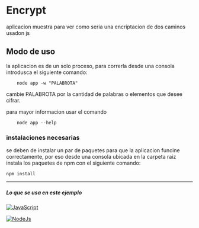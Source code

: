 
# Encrypt
aplicacion muestra para ver como seria una encriptacion de dos caminos usadon js

## Modo de uso
la aplicacion es de un solo proceso, para correrla desde una consola introdusca el siguiente comando:

```
    node app -w "PALABROTA"

```
cambie PALABROTA por la cantidad de palabras o elementos que desee cifrar.

para mayor informacion usar el comando 

```
    node app --help
```

### instalaciones necesarias

se deben de instalar un par de paquetes para que la aplicacion funcine correctamente, por eso desde una consola ubicada en la carpeta raiz instala los paquetes de npm con el siguiente comando:
```
npm install
```

---

##### Lo que se usa en este ejemplo

[![JavaScript](https://img.shields.io/badge/JavaScript-000?style=for-the-badge&logo=javascript&logoColor=white&labelColor=839e87)]()


[![NodeJs](https://img.shields.io/badge/Node.Js-000?style=for-the-badge&logo=Node.js&logoColor=white&labelColor=839e87)]()
